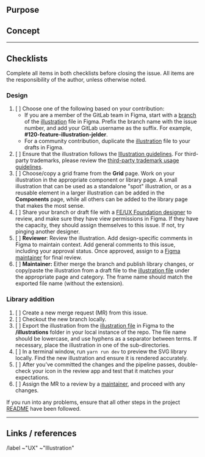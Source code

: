## Purpose

<!-- Briefly describe the purpose and use case for the new illustration. -->

## Concept

<!-- Explain how the illustration aligns with the purpose and use. If metaphors are used, explain how they relate. If possible, provide screenshots of the illustration in context. You can also embed the SVG here for visual reference. -->

---

## Checklists

Complete all items in both checklists before closing the issue. All items are the responsibility of the author, unless otherwise noted.

### Design

<!-- This checklist ensures that illustrations are created and reviewed according to the guidelines and a predictable workflow. -->
1. [ ] Choose one of the following based on your contribution:
   - If you are a member of the GitLab team in Figma, start with a [branch](https://www.figma.com/best-practices/branching-in-figma/) of the [illustration][illustration-file] file in Figma. Prefix the branch name with the issue number, and add your GitLab username as the suffix. For example, **#120-feature-illustration-jelder**.
   - For a community contribution, duplicate the [illustration][illustration-file] file to your drafts in Figma.
1. [ ] Ensure that the illustration follows the [Illustration guidelines](https://design.gitlab.com/product-foundations/illustration). For third-party trademarks, please review the [third-party trademark usage guidelines](https://about.gitlab.com/handbook/legal/policies/product-third-party-trademarks-guidelines/).
1. [ ] Choose/copy a grid frame from the **Grid** page. Work on your illustration in the appropriate component or library page. A small illustration that can be used as a standalone "spot" illustration, or as a reusable element in a larger illustration can be added in the **Components** page, while all others can be added to the library page that makes the most sense.
1. [ ] Share your branch or draft file with a [FE/UX Foundation designer](https://about.gitlab.com/company/team/?department=fe-ux-foundations-team) to review, and make sure they have view permissions in Figma. If they have the capacity, they should assign themselves to this issue. If not, try pinging another designer.
1. [ ] **Reviewer**: Review the illustration. Add design-specific comments in Figma to maintain context. Add general comments to this issue, including your approval status. Once approved, assign to a [Figma maintainer](https://about.gitlab.com/handbook/engineering/projects/#design.gitlab.com) for final review.
1. [ ] **Maintainer:** Either merge the branch and publish library changes, or copy/paste the illustration from a draft file to the [illustration file][illustration-file] under the appropriate page and category. The frame name should match the exported file name (without the extension).

### Library addition

<!-- This checklist helps streamline the process of getting an illustration from Figma to the library. -->

1. [ ] Create a new merge request (MR) from this issue.
1. [ ] Checkout the new branch locally.
1. [ ] Export the illustration from the [illustration file][illustration-file] in Figma to the **/illustrations** folder in your local instance of the repo. The file name should be lowercase, and use hyphens as a separator between terms. If necessary, place the illustration in one of the sub-directories.
1. [ ] In a terminal window, run `yarn run dev` to preview the SVG library locally. Find the new illustration and ensure it is rendered accurately.
1. [ ] After you’ve committed the changes and the pipeline passes, double-check your icon in the review app and test that it matches your expectations.
1. [ ] Assign the MR to a review by a [maintainer](https://about.gitlab.com/handbook/engineering/projects/#gitlab-svgs), and proceed with any changes.

If you run into any problems, ensure that all other steps in the project [README](https://gitlab.com/gitlab-org/gitlab-svgs/-/blob/main/README.md) have been followed.

---

## Links / references

<!-- Add external links and references if necessary -->

/label ~"UX" ~"Illustration"

[illustration-file]: https://www.figma.com/file/1ui9w228X0S5WxaD0SRdIA/Illustration-library
